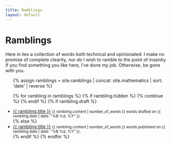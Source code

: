 ```yaml
---
title: Ramblings
layout: default
---
```


# Ramblings

Here in lies a collection of words both technical and opinionated. I make no
promise of complete clearity, nor do I wish to ramble to the point of insanity.
If you find something you like here, I've done my job. Otherwise, be gone with
you.

<ul>
{%
assign ramblings = site.ramblings
                 | concat: site.mathematics
                 | sort: 'date'
                 | reverse
%}

{% for rambling in ramblings %}
    {% if rambling.hidden %}
        {% continue %}
    {% endif %}
    {% if rambling.draft %}
        <li class="draft">
            <a href="{{ rambling.url }}">{{ rambling.title }}</a>
            <small>
                {{ rambling.content | number_of_words }} words
                drafted on {{ rambling.date | date: "%B %d, %Y" }}.
            </small>
        </li>
    {% else %}
        <li>
            <a href="{{ rambling.url }}">{{ rambling.title }}</a>
            <small>
                {{ rambling.content | number_of_words }} words
                published on {{ rambling.date | date: "%B %d, %Y" }}.
            </small>
        </li>
    {% endif %}
{% endfor %}
</ul>

